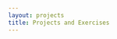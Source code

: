 ```yaml
---
layout: projects
title: Projects and Exercises
---
```

<!--
### Projects
#### Project 1: A website about [blank]
Students will conceptualize, plan, design, and code a multipage website using one of several provided topics. The project will build off of the lessons each week and be a synthesis of the concepts and skills learned over the course of the semester. Each students project will be unique in content and form but be based on the same set of requirements.

[Full project description]({{ site.baseurl }}/projects/one)

### Exercises
#### <span id="e1">Exercise 1: 20 Questions</span>
Read through each discussion post from your classmates and create a web page that answers each question asked. That means you will answer 20 questions total — 19 of your classmates questions plus one of your own. The page will be simple and use default styles but should display the question and your answer in a clear way. If you need a little help starting, check out the [1.2 tutorial]({{ site.baserurl }}/tutorials/1-point-2).
##### Requirements
* `title` element with relevant content
* a page title using a heading element
* 20 questions and answers

<span class="due">Due Thursday, June 4 by 11:59 ET</span>

---

#### <span id="e2">Exercise 2: Make the Grid</span>
Using XD or other approved design software make 5 artboards that are 1440 pixels wide by 3000 pixels tall. On each artboard create a grid that could be used to layout a website. The grid does not need rows, only columns. Once you have 5 different grids start adding some "content" to your pages. The content should be shapes (squares, rectangles, circles) that could represent images, icons, text, etc. Some shapes should be tall, some shapes should be short, some should be wide, and some should be narrow. The grid should be your guide for how your shapes line up and fit on the page. Do not ignore the grid. Keep in mind ideas about space and that every pixel of the page does not need to be filled. Check out the [1.3 tutorial]({{ site.baseurl }}/tutorials/1-point-3) for some help with XD if you need it.

##### Requirements
* 5 png files at 1440px wide by 3000px tall
* Layouts only use shapes
* Layouts use different grids

<span class="due">Due Thursday, June 4 by 11:59 ET</span>


---

#### <span id="e3">Exercise 3: Organization and Naming</span>
File naming and organization are important parts of making sure your files are easy to find both visually and while writing links. [Download this zip file](https://www.dropbox.com/s/haepcpdjcnkw9y6/organizeMe.zip?dl=0) and you will find a simple site with a terrible file structure. Rename these files something clear and simple and then organize them into a nice folder structure. The site has a main page and then 3 sub pages for an about page, a menus page, and a gallery page.

Once you have organized and renamed the files, take a screenshot of the new structure and post it to your site (Atom's sidebar is a great view). If you cannot get a view where all the files and folders are shown in one folder, take multiple screenshots or position multiple folders on the screen to show the structure.

##### Requirements
* Folders and files appropriately named
* Folders and files appropriately organzied
* Screenshot(s) of folder structure and files names on your site

<span class="due">Due Thursday, June 11 by 11:59 ET</span>

---

#### <span id="e4">Exercise 4: Site Map</span>
Create a site map showing the structure and organization of a website. Also include who you think the intended audience is and what the main action or actions the site is hoping a user will accomplish. The site needs to be more than a few pages. It should multiple levels of information across multiple pages. You can create your site map in any software you choose but it needs to be done digitally. My recommendation would be to use Xd.

Upload a PNG of your final site map to your site and include a link to the website you made the site map for.

##### Requirements
* Clear site map
* Site's intended audience
* Site's primary action for the user
* PNG of site map on your site

<span class="due">Due Thursday, June 11 by 11:59 ET</span>

---

#### <span id="e5">Exercise 5: Wireframes</span>
Create two wireframes for the home page of the site you used for your site map. The first wireframe should be created from the site as it looks on your computer (desktop size). The second wireframe should be created from the site as it looks on your phone (mobile size). You can create both of them sketched on paper, both digitally, or one of each.

Upload your wireframes to your site and include a link to the website you made the site map for.

##### Requirements
* A desktop sized wireframe
* A mobile sized wireframe
* Two image files on your website

<span class="due">Due Thursday, June 11 by 11:59 ET</span>

---

#### <span id="e6">Exercise 6: Type on Screen I</span>
Select a book from this [list](https://www.gutenberg.org/browse/scores/top). Using the title, author, chapter title, and the first 1000 words, make 6 different layouts. Each layout should be unique in design but the content will be the same. Focus on contrast, hierarchy, and positioning and make considered decisions about the type you choose. Three of the layouts will just be in black and white with no images and three you can use color and images if you want. Design some pages with one typeface and some pages with multiple typefaces. Try symmetrical and asymmetrical layouts and size, weight, style and other typographic concepts to create a well designed, readable page. All the layouts should use a grid to help with the layout.

Each layout should be on an artboard that is 1440px wide by however tall it needs to be to accommodate the content.

##### Requirements
* A title, author, chapter title, and 1000 words on each layout
* 6 layouts exported as PNGs on your website (3 only black and white, 3 with color and/or images)
* Each layout is 1440px wide

<span class="due">Due Thursday, June 18 by 11:59 ET</span>

---

#### <span id="e7">Exercise 7: seven-principles.txt</span>
Copy and paste the text from the source file below to your HTML file. Mark up the document by keeping in mind which HTML tags are appropriate for which segments of content. Using your new knowledge of some simple CSS styling properties, style the Carl Dair content. Keep in mind web font implementation and font properties. Play with color and scale, and experiment to get familiar with this new language.

Download the [Essay]({{ site.baseurl }}/assets/exercises/seven-principles.txt)

##### Requirements
* The full essay text displayed on the page
* Semantically marked up (everything wrapped in some HTML element)
* At least one class or ID used
* Some amount of CSS used to style the page through an external style sheet
* Page uses Adobe or Google Fonts

<span class="due">Due Thursday, June 18 by 11:59 ET</span>

---

#### <span id="e8">Exercise 8: Patterns</span>
Make a series of 5 patterns using HTML and CSS. Each pattern should be scrollable, take up the entire screen, be unique, and built using floated div elements.

##### Requirements
* 5 unique patterns (varying colors, sizes, layouts, shapes, etc.)
* Patterns must scroll for some amount
* All styles for all five patters in one CSS file
* No styles in the HTML file

<span class="due">Due Thursday, July 2 by 11:59 ET</span>

---

#### <span id="e9">Exercise 9: Layouts</span>
Create the first three layouts in the E9 PDF on Blackboard with HTML and CSS. 10 points of extra credit for creating the tennis court and 30 points of extra credit for creating the california case.

##### Requirements
* 3 layouts on your site
* Div elements use the float property in their styles
* All layouts share the same CSS file
* No styles in the HTML file

<span class="due">Due Thursday, July 2 by 11:59 ET</span>

---

#### <span id="e10">Exercise 10: Visualizing Responsiveness</span>
Take 4 sets of screenshots of the home page of the website you used for E4 and E5. The screenshots should be of the full height and taken with your browser at widths of 1440px, 1024px, 768px, and 320px. Combine the screenshots of each width in Illustrator, XD, or Sketch on an artboard that is the appropriate width and height.

Export the artboards as pngs and upload them to your website.

##### Requirements
* 4 images on your site
* Images are the appropriate widths (1440px, 1024px, 768px, 320px) and the height is as tall as the homepage is on the web
* Using the same site you used for E4 and E5

<span class="due">Due Thursday, July 9 by 11:59 ET</span>

---

#### <span id="e11">Exercise 11: Type on Screen II</span>
Pick the 2 best layouts from Exercise 7 and code them as two separate web pages. Use at least one media query to make some aspects of the site responsive.

##### Requirements
* 2 layouts on your site
* All layouts share the same CSS file
* No styles in the HTML file
* Pages use at least one media query
* Has the viewport meta tag in the head of each layout


<span class="due">Due Thursday, July 9 11:59 ET</span>

---

#### <span id="e12">Exercise 12: CSS Drawing</span>
Create a drawing of something in your house using only HTML and CSS. To do this you will draw some divs, position them on the page, and then style each piece with CSS. The divs will then get layered and moved around to make your final drawing. Take a look at this [link](https://blog.prototypr.io/how-i-started-drawing-css-images-3fd878675c89) for a reference on how these might get set up.

##### Requirements
* A drawing of an item in your house
* All styles in external style sheet
* HTML uses divs and CSS uses positioning

<span class="due">Due Thursday, July 16 by 11:59 ET</span>

---

#### <span id="e13">Exercise 13: Programmer and Computer</span>
<strong>PART 1 - THE PROGRAMMER</strong> Create a simple drawing in XD in 2 minutes. Once you are finished, write a very precise set of instructions that will be executed by a computer. A classmate will be the computer and the result of that person following your program should result in an exact copy of your drawing. You cannot use images or verbal communications to help explain your instructions, only written words. You also cannot let the computer see what the final drawing should look like.

Upload the instructions to your website but do not upload the drawing yet.

<strong>PART 2 - THE COMPUTER</strong> Using a classmates program, execute those instructions to recreate the drawing. Do not assume instructions, follow what is written as closely as you can. Send the final drawing back to the programmer. Do this step for two different programs.

<strong>PART 3 - UPLOAD</strong> Once you have two drawings back from the two different computers, upload the two drawings along with your original to the same page as the instructions.

<strong>BRIEF HISTORY LESSON</strong> A computer was actually a job description held by many humans at one point in time, especially during WWII, where computers (mostly women) were hired to do calculation and computation on vast quantities of numbers. Also, Ada Lovelace (December 10, 1815–November 17, 1852), the daughter of poet Lord Byron, published the first algorithm intended to be carried out by a machine and is regarded as the first computer programmer. Furthermore, the term "debugging" originated from the actions of programmer Grace Hopper (December 9, 1906–January 1, 1992), who took a literal moth out of military computer. In today's male-dominated tech fields, it's important recognize the roots of computation and programming.

##### Requirements
* The instructions to complete the drawing your website﻿﻿﻿﻿﻿﻿﻿ (the program)﻿﻿﻿
* Your drawing along with the two drawings from your computers﻿﻿﻿﻿﻿﻿﻿﻿﻿﻿﻿ (3 total images)﻿﻿﻿

<span class="due">Due Thursday, July 16 by 11:59 ET</span>

---

#### <span id="e14">Exercise 14: jQuery [various]</span>
<strong>Option 1 – Interactions</strong> Create a single page that has at least three unique interactions on it using jQuery. The interactions should each use a different mouse event to start the interaction and each mouse event should do something different. For example, a mouse click could change the color of an object but hovering could change the position of some text. The content of the page should be a list of your top five favorite somethings. That could be your top five favorite songs, movies, places in the world, colors, etc.

The interactions should not be hidden and should try to have some relevance to the content of your list.

<strong>Option 2 – Guessing Game</strong> Design and create a single page guessing game using HTML, CSS, and jQuery. The game should ask a user to answer a question and then react to that answer. This could be a game like Hot or Cold where the game is only over once the user guesses correctly or could be a one chance game like Rock, Paper, Scissors. The game should have a different answer each time the page is loaded, meaning that the game cannot be "Guess My Middle Name" and the answer is always "George" but it could be "Guess a Name" and that name is randomly generated from a list of names.

HTML/CSS - The page only needs two things, a question and a place where the user can input an answer. More might be necessary depending on the complexity of the game you are building. It should also be responsive.

jQuery - The jQuery should have some kind of variable, a way to check the input against that variable, and then an outcome or outcomes based on whether that input is right or wrong.

<strong>Option 3 – Plugins</strong> Find a jQuery plugin online and integrate it into a page. The plugin can do anything but it needs to be added to the page appropriately and function as intended.

##### Requirements
* Varies based on option
* Functioning HTML, CSS, and jQuery code

<span class="due">Due Thursday, July 23 by 11:59 ET</span> -->
